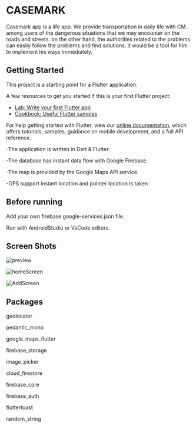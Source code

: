 # CASEMARK
Casemark app is a life app. We provide transportation in daily life with CM.
among users of the dangerous situations that we may encounter on the roads and streets.
on the other hand, the authorities related to the problems can easily follow the problems and find solutions.
it would be a tool for him to implement his ways immediately.

## Getting Started

This project is a starting point for a Flutter application.

A few resources to get you started if this is your first Flutter project:

- [Lab: Write your first Flutter app](https://flutter.dev/docs/get-started/codelab)
- [Cookbook: Useful Flutter samples](https://flutter.dev/docs/cookbook)

For help getting started with Flutter, view our
[online documentation](https://flutter.dev/docs), which offers tutorials,
samples, guidance on mobile development, and a full API reference.



-The application is written in Dart & Flutter. 

-The database has instant data flow with Google Firebase. 

-The map is provided by the Google Maps API service.

-GPS support instant location and pointer location is taken

## Before running 

Add your own firebase google-services.json file.

Run with AndroidStudio or VsCode editors.


## Screen Shots

![preview](https://user-images.githubusercontent.com/93656127/174452001-98b31547-884d-481a-8154-135692dc2d3c.png)

![homeScreen](https://user-images.githubusercontent.com/93656127/174451995-1a74a0c0-c669-4e92-8837-24e005c64548.png)

![AddScreen](https://user-images.githubusercontent.com/93656127/174451966-c5022481-4c1e-4a9b-ab5a-a2899aaad450.png)

## Packages
  geolocator
  
  pedantic_mono
  
  google_maps_flutter
  
  firebase_storage
  
  image_picker
  
  cloud_firestore
  
  firebase_core
  
  firebase_auth
  
  fluttertoast
  
  random_string
  

